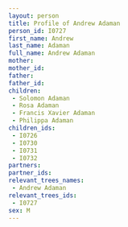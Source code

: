 ```yaml
---
layout: person
title: Profile of Andrew Adaman
person_id: I0727
first_name: Andrew
last_name: Adaman
full_name: Andrew Adaman
mother: 
mother_id: 
father: 
father_id: 
children:
 - Solomon Adaman
 - Rosa Adaman
 - Francis Xavier Adaman
 - Philippa Adaman
children_ids:
 - I0726
 - I0730
 - I0731
 - I0732
partners:
partner_ids:
relevant_trees_names:
 - Andrew Adaman
relevant_trees_ids:
 - I0727
sex: M
---
```


